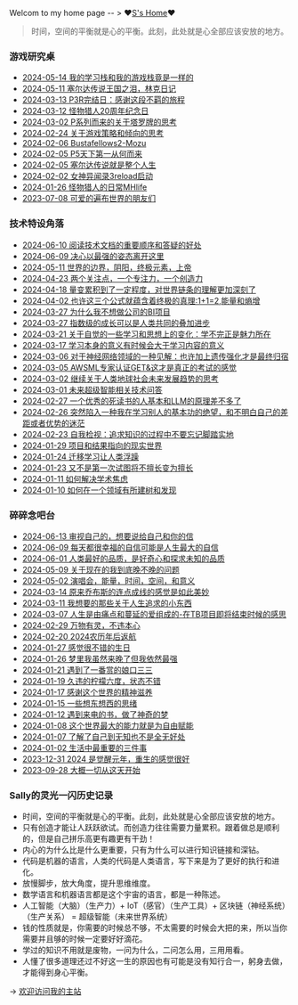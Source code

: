 Welcom to my home page -- > ❤️[S's Home](https://sherryuuer.github.io/web-apps/)❤️

> 时间，空间的平衡就是心的平衡。此刻，此处就是心全部应该安放的地方。

### 游戏研究桌
- [2024-05-14 我的学习栈和我的游戏栈竟是一样的](_posts/2024-05-14-我的学习栈和我的游戏栈竟是一样的.md)
- [2024-05-11 塞尔达传说王国之泪，林克日记](_posts/2024-05-11-塞尔达传说王国之泪，林克日记.md)
- [2024-03-13 P3R完结日：感谢这段不羁的旅程](_posts/2024-03-13-P3R完结撒花了.md)
- [2024-03-12 怪物猎人20周年纪念日](_posts/2024-03-12-怪物猎人20周年纪念日.md)
- [2024-03-02 P系列而来的关于塔罗牌的思考](_posts/2024-03-02-P系列而来的关于塔罗牌的思考.md)
- [2024-02-24 关于游戏策略和倾向的思考](_posts/2024-02-24-关于游戏策略和倾向的思考.md)
- [2024-02-06 Bustafellows2-Mozu](_posts/2024-02-06-Bustafellows2_Mozu.md)
- [2024-02-05 P5天下第一从何而来](_posts/2024-02-05-P5天下第一从何而来.md)
- [2024-02-05 塞尔达传说就是整个人生](_posts/2024-02-05-塞尔达传说就是整个人生.md)
- [2024-02-02 女神异闻录3reload启动](_posts/2024-02-02-女神异闻录3reload启动.md)
- [2024-01-26 怪物猎人的日常MHlife](_posts/2024-01-26-怪物猎人的日常MHlife.md)
- [2023-07-08 可爱的遍布世界的朋友们](_posts/2023-07-08-可爱的遍布世界的朋友们.md)

### 技术特设角落
- [2024-06-10 阅读技术文档的重要顺序和答疑的好处](_posts/2024-06-10-阅读技术文档的重要顺序和答疑的好处.md)
- [2024-06-09 决心以最强的姿态离开这里](_posts/2024-06-09-决心以最强的姿态离开这里.md)
- [2024-05-11 世界的边界，阴阳，终极元素，上帝](_posts/2024-05-11-世界的边界，阴阳，终极元素，上帝.md)
- [2024-04-23 两个关注点，一个专注力，一个创造力](_posts/2024-04-23-两个关注点，一个专注力，一个创造力.md)
- [2024-04-18 量变累积到了一定程度，对世界链条的理解更加深刻了](_posts/2024-04-18-量变累积到了一定程度，对世界链条的理解更加深刻了.md)
- [2024-04-02 也许这三个公式就蕴含着终极的真理:1+1=2,能量和熵增](_posts/2024-04-02-也许这三个公式就蕴含着终极的真理.md)
- [2024-03-27 为什么我不想做公司的BI项目](_posts/2024-03-27-为什么我不想做公司的BI项目.md)
- [2024-03-27 指数级的成长可以是人类共同的叠加进步](_posts/2024-03-27-指数级的成长可以是人类共同的叠加进步.md)
- [2024-03-21 关于自觉的一些学习和思想上的变化：学不完正是魅力所在](_posts/2024-03-21-关于自觉的一些学习和思想上的变化.md)
- [2024-03-17 学习本身的意义有时候会大于学习内容的意义](_posts/2024-03-17-学习本身的意义有时候会大于学习内容的意义.md)
- [2024-03-06 对于神经网络领域的一种见解：也许加上遗传强化才是最终归宿](_posts/2024-03-06-对于神经网络领域的一种见解之强化学习.md)
- [2024-03-05 AWSML专家认证GET&这才是真正的考试的感觉](_posts/2024-03-05-AWSML专家认证GET&这才是真正的考试的感觉.md)
- [2024-03-02 继续关于人类地球社会未来发展趋势的思考](_posts/2024-03-02-继续关于人类地球社会未来发展趋势的思考.md)
- [2024-03-01 未来超级智能相关技术问答](_posts/2024-03-01-未来超级智能相关技术问答.md)
- [2024-02-27 一个优秀的死读书的人基本和LLM的原理差不多了](_posts/2024-02-27-一个优秀的死读书的人基本和LLM的原理差不多了.md)
- [2024-02-26 突然陷入一种我在学习别人的基本功的绝望，和不明白自己的差距或者优势的迷茫](_posts/2024-02-26-突然陷入了一种迷茫.md)
- [2024-02-23 自我检视：追求知识的过程中不要忘记脚踏实地](_posts/2024-02-23-自我检视追求知识的过程中不要忘记脚踏实地.md)
- [2024-01-29 项目和结果指向的现实世界](_posts/2024-01-29-项目和结果指向的现实世界.md)
- [2024-01-24 迁移学习让人类浮躁](_posts/2024-01-24-迁移学习让人类浮躁.md)
- [2024-01-23 又不是第一次试图将不擅长变为擅长](_posts/2024-01-23-又不是第一次试图将不擅长变为擅长.md)
- [2024-01-11 如何解决学术焦虑](_posts/2024-01-11-如何解决学术焦虑.md)
- [2024-01-10 如何在一个领域有所建树和发现](_posts/2024-01-10-如何在一个领域有所建树和新的发现.md)

### 碎碎念吧台
- [2024-06-13 审视自己的，想要说给自己和你的信](_posts/2024-06-13-审视自己的，想要说给自己和你的信.md)
- [2024-06-09 每天都很幸福的自信可能是人生最大的自信](_posts/2024-06-09-每天都很幸福的自信可能是人生最大的自信.md)
- [2024-06-01 人类最好的品质，是好奇心和探求未知的品质](_posts/2024-06-01-人类最好的品质，是好奇心和探求未知的品质.md)
- [2024-05-09 关于现在的我到底晚不晚的问题](_posts/2024-05-09-关于现在的我到底晚不晚的问题.md)
- [2024-05-02 演唱会，能量，时间，空间，和意义](_posts/2024-05-02-演唱会，能量，意义.md)
- [2024-03-14 原来乔布斯的连点成线的感觉是如此美妙](_posts/2024-03-14-原来乔布斯的连点成线的感觉是如此美妙.md)
- [2024-03-11 我想要的那些关于人生追求的小东西](_posts/2024-03-11-我想要的那些关于人生追求的小东西.md)
- [2024-03-07 人生是由痛点和蔓延的爱组成的-在TB项目即将结束时候的感思](_posts/2024-03-07-人生是由痛点和蔓延的爱组成的_在TB项目即将结束时候的感思.md)
- [2024-02-29 万物有灵，不违本心](_posts/2024-02-29-万物有灵，不违本心.md)
- [2024-02-20 2024农历年后返航](_posts/2024-02-20-2024农历年后返航.md)
- [2024-01-27 感觉很不错的生日](_posts/2024-01-27-感觉很不错的生日.md)
- [2024-01-26 梦里我虽然来晚了但我依然最强](_posts/2024-01-26-梦里我虽然来晚了但我依然最强哈哈.md)
- [2024-01-21 遇到了一番赏的娘口三三](_posts/2024-01-21-遇到了一番赏的娘口三三.md)
- [2024-01-19 久违的柠檬六度，状态不错](_posts/2024-01-19-久违的柠檬6度，状态很好.md)
- [2024-01-17 感谢这个世界的精神滋养](_posts/2024-01-17-感谢这个世界的精神滋养.md)
- [2024-01-15 一些想东想西的思绪](_posts/2024-01-15-一些想东想西的思绪.md)
- [2024-01-12 遇到来电的书，做了神奇的梦](_posts/2024-01-12-遇到来电的书，做了神奇的梦.md)
- [2024-01-08 这个世界最大的能力就是为自由赋能](_posts/2024-01-08-为自由赋能.md)
- [2024-01-07 了解了自己到无知也不是全无好处](_posts/2024-01-07-了解了自己的无知也不是全无好处.md)
- [2024-01-02 生活中最重要的三件事](_posts/2024-01-02-生活中最重要的三件事.md)
- [2023-12-31 2024 是觉醒元年，重生的感觉很好](_posts/2023-12-31-2024觉醒元年.md)
- [2023-09-28 大概一切从这天开始](_posts/2023-09-28-大概一切从这天开始.md)

### Sally的灵光一闪历史记录

- 时间，空间的平衡就是心的平衡。此刻，此处就是心全部应该安放的地方。
- 只有创造才能让人跃跃欲试。而创造力往往需要力量累积。跟着做总是顺利的，但是自己拼乐高更有趣更有干劲！
- 内心的为什么比是什么更重要，只有为什么可以进行知识链接和深钻。
- 代码是机器的语言，人类的代码是人类语言，写下来是为了更好的执行和进化。
- 放慢脚步，放大角度，提升思维维度。
- 数学语言和机器语言都是这个宇宙的语言，都是一种陈述。
- 人工智能（大脑）（生产力）+ IoT（感官）（生产工具）+ 区块链（神经系统）（生产关系） = 超级智能（未来世界系统）
- 钱的性质就是，你需要的时候总不够，不太需要的时候会大把的来，所以当你需要并且够的时候一定要好好滴花。
- 学过的知识不用就是废物，一问为什么，二问怎么用，三用用看。
- 人懂了很多道理还过不好这一生的原因也有可能是没有知行合一，躬身去做，才能得到身心平衡。

-> [欢迎访问我的主站](https://sherryuuer.github.io/web-apps/)
